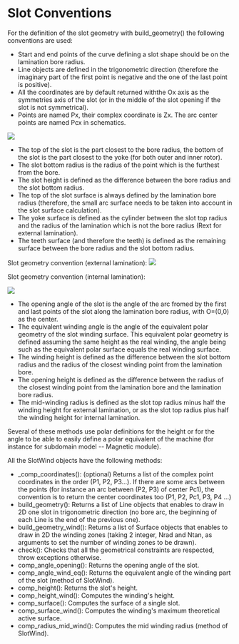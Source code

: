Slot Conventions
================

For the definition of the slot geometry with build_geometry() the
following conventions are used: 

- Start and end points of the curve
defining a slot shape should be on the lamination bore radius. 
- Line objects are defined in the trigonometric direction (therefore the
imaginary part of the first point is negative and the one of the last
point is positive). 
- All the coordinates are by default returned withthe Ox axis as the symmetries axis of the slot (or in the middle of the
slot opening if the slot is not symmetrical). 
- Points are named Px, their complex coordinate is Zx. The arc center points are named Pcx in
schematics.

![](_static/slot_convention_1.png)

-   The top of the slot is the part closest to the bore radius, the
    bottom of the slot is the part closest to the yoke (for both outer
    and inner rotor).
-   The slot bottom radius is the radius of the point which is the
    furthest from the bore.
-   The slot height is defined as the difference between the bore radius
    and the slot bottom radius.
-   The top of the slot surface is always defined by the lamination bore
    radius (therefore, the small arc surface needs to be taken into
    account in the slot surface calculation).
-   The yoke surface is defined as the cylinder between the slot top
    radius and the radius of the lamination which is not the bore radius
    (Rext for external lamination).
-   The teeth surface (and therefore the teeth) is defined as the
    remaining surface between the bore radius and the slot bottom
    radius.

Slot geometry convention (external lamination): 
![](_static/slot_convention_2.png)

Slot geometry convention (internal lamination):

![](_static/slot_convention_3.png)

-   The opening angle of the slot is the angle of the arc fromed by the
    first and last points of the slot along the lamination bore radius,
    with O=(0,0) as the center.
-   The equivalent winding angle is the angle of the equivalent polar
    geometry of the slot winding surface. This equivalent polar geometry
    is defined assuming the same height as the real winding, the angle
    being such as the equivalent polar surface equals the real winding
    surface.
-   The winding height is defined as the difference between the slot
    bottom radius and the radius of the closest winding point from the
    lamination bore.
-   The opening height is defined as the difference between the radius
    of the closest winding point from the lamination bore and the
    lamination bore radius.
-   The mid-winding radius is defined as the slot top radius minus half
    the winding height for external lamination, or as the slot top
    radius plus half the winding height for internal lamination.

Several of these methods use polar definitions for the height or for the angle to be able to easily define a polar equivalent of the machine (for instance for subdomain model -- Magnetic module).

All the SlotWind objects have the following methods: 
- _comp_coordinates(): (optional) Returns a list of the complex point coordinates in the order (P1, P2, P3\...). If there are some arcs 
between the points (for instance an arc between (P2, P3) of center Pc1), the convention is to return the center coordinates too (P1, P2, Pc1, P3, P4 \...) 
- build_geometry(): Returns a list of Line objects that enables to draw in 2D one slot in trigonometric direction (no bore arc, the beginning of each Line is the end of the previous one). 
- build_geometry_wind(): Returns a list of Surface objects that enables to draw in 2D the winding zones (taking 2 integer, Nrad and Ntan, as arguments to set the number of winding zones to be drawn). 
- check(): Checks that all the geometrical constraints are respected, throw exceptions otherwise. 
- comp_angle_opening(): Returns the opening angle of the slot. 
- comp_angle_wind_eq(): Returns the equivalent angle of the winding part of the slot (method of SlotWind). 
- comp_height(): Returns the slot's height. 
- comp_height_wind(): Computes the winding's height. 
- comp_surface(): Computes the surface of a single slot. 
- comp_surface_wind(): Computes the winding's maximum theoretical active surface. 
- comp_radius_mid_wind(): Computes the mid winding radius (method of SlotWind).

